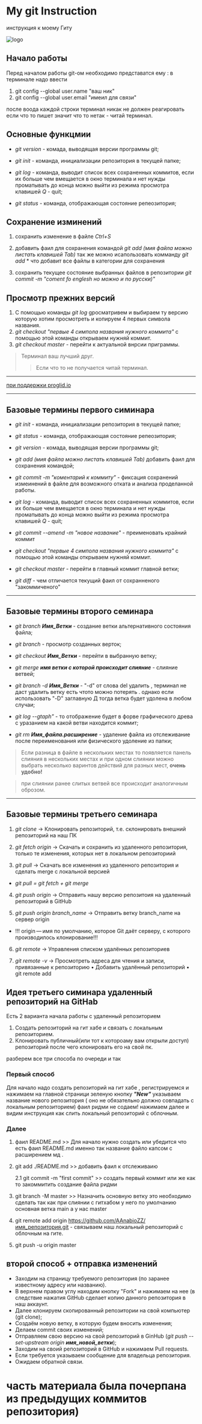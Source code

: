 # My git Instruction
инструкция к моему Гиту

![logo](git.png)

## Начало работы

 Перед началом работы git-ом необходимо представатся ему :
 в терминале надо ввести 
 1. git config --global user.name "ваш ник"
 2. git config --global user.email "имеил для связи"
 
 после воода каждой строки терминал никак не должен реагировать если что то пишет значит что то нетак - читай терминал.
## Основные функцмии
* *git version* - комада, выводящая версии программы git;  

* *git init* - команда, инициализации репозитория в текущей папке;

* *git log* - команда, выводит список всех сохраненных коммитов, если их больше чем вмещается в окно терминала и нет нужды проматывать до конца можно выйти из режима просмотра клавишей *Q* - quit;

* *git status* - команда, отображающая состояние репеозитория;


##  Сохранение изминений 

1. сохранить изменение в файле *Ctrl+S*

2. добавить фаил для сохранения командой *git add (мия файла можно листать клавишей Tab)*
 так же можно исапользовать комманду *git add* * что добавит все файлы в категории для сохранения

3. сохранить текущее состояние выбранных файлов в репозитории *git commit -m "coment fo englesh но можно и по русски)"*

## Просмотр прежних версий
1. C помощью команды *git log* gросматривем и выбираем ту версию которую хотим просмотреть и копируем 4 первых символа названия.
2. *git checkout "первые 4 симпола названия нужного коммита"* с помощью этой команды открываем нужняй коммит.
3. *git checkout master* - перейти к актуальной внрсии приграммы.

>Терминал ваш лучший друг. 
>>Если что то не получается читай терминал.
--------------------------------

[при поддержки proglid.io](https://proglib.io/p/git-for-half-an-hour "пбольше информации на проглид.ио")


--------------------
## Базовые термины первого симинара

* *git init* - команда, инициализации репозитория в текущей папке;

* *git status* - команда, отображающая состояние репеозитория;

* *git version* - комада, выводящая версии программы git;  

* *git add (мия файла можно листать клавишей Tab)* добавить фаил для 
сохранения командой;

* *git commit -m "коментарий к коммиту"* - фиксация сохранений измеинений в файле для возможного отката и анализа проделанной работы.

* *git log* - команда, выводит список всех сохраненных коммитов, если их больше чем вмещается в окно терминала и нет нужды проматывать до конца можно выйти из режима просмотра клавишей *Q* - quit;

* *git commit --amend -m "новое название"* - преименовать крайний коммит

* *git checkout "первые 4 симпола названия нужного коммита"* с помощью этой команды открываем нужняй коммит.

* *git checkout master* - перейти в главный коммит главной ветки;

* *git diff* - чем отличается текущий фаил от сохранненого "закоммиченого" 
-----------------
## Базовые термины второго семинара

* *git branch __Имя_Ветки__* - создание ветки альтернативного состояния файла;

* *git branch* - просмотр созданных верток;

* *git checkout __Имя_Ветки__* - перейти в выбранную ветку;

* *git merge __имя ветки с которой происходит слияние__* - слияние ветвей; 

* *git branch -d __Имя_Ветки__* - "-d" от слова del удалить , терминал не даст удалить ветку есть чтото можно потерять . однако если использовать "-D" заглавную Д тогда ветка будет удолена в любом случаи;

* *git log --gtaph"* - то отображение будет в форве графического древа с уразанием на какой ветви находится коммит;
* *git rm __Имя_файла.расширение__* - удаление файла из отслеживание после переименования или физического удоление из папки;

>Если разница в файле в нескольких местах то появляется панель слияния в нескольких местах и при одном слиянии можно выбрать несколько варинтов действий для разных мест, **очень удобно!**

>при слиянии ранее слитых ветвей все происходит аналогичным оброзом.
__________
## Базовые термины третьего семинара
 

1. *git clone* -> Клонировать репозиторий, т.е. склонировать внешний репозиторий на наш ПК
2. *git fetch origin* -> 	Скачать и сохранить из удаленного репозитория, только те изменения, которых нет в локальном репозиториий


3. 	*git pull* -> Скачать все изменения из удаленного репозитория и сделать merge с локальной версией
* *git pull = git fetch + git merge*

4. *git push origin* -> Отправить нашу версию репозитоия на удаленный репозиторий в GitHub

5.  *git push origin branch_name* -> Отправить ветку branch_name на сервер origin
* !!! origin — имя по умолчанию, которое Git даёт серверу, с которого производилось клонирование!!!

6. *git remote* -> Управления списком удалённых репозиториев

7.  *git remote -v* -> Просмотреть адреса для чтения и записи, привязанные к репозиторию
•	Добавить удалённый репозиторий
•	  git remote add <shortname> <url>


## Идея третьего симинара удаленный репозиторий на GitHab


Есть 2 варианта начала работы с удаленный репозиторием

1. Создать репозиторий на гит хабе и связать с локальным репозиторием. 
2. Клонировать публичный(или тот к котороаму вам открыли доступ) репозиторий  после чего клонировать его на свой пк.

разберем все три способа по очереди и так
### Первый способ 
Для начало надо создать репозиторий на гит хабе , регистрируемся и нажимаем на главной страници зеленую кнопку __*"New"*__ указываем название нового репозитория ( оно не обязательно должно совпадать с локальным репозиторием) фаил ридми не содаем! нажимаем далее и видим инструкция как слить локальный репозиторий с облочным. 
### Далее
1. фаил README.md >> Для начало нужно создать или убедится что есть фаил README.md именно так название файло капсом с расширением мд .
2. git add ./README.md >> добавить фаил к отслеживаию

     2.1 git commit -m "first commit" >>  создать первый коммит или же как то закоммитить создание файла ридми
3. git branch -M master >>  Назначить основную ветку это необходимо сделать так как при слиянии с гитхабом у него по умолчанию основная ветка main а у нас master
4. git remote add origin https://github.com/AAnabioZZ/имя_репозитория.git - связываем наш локальный репозиторий с облочным на гите.
5. git push -u origin master 
 
## второй способ + отправка изменений
 * Заходим на страницу требуемого репозитория (по заранее известному адресу или названию).
 * В верхнем правом углу находим кнопку "Fork" и нажимаем на нее (в следствие нажатия GitHub сделает копию данного репозитория в наш аккаунт. 
 * Далее клонируем скопированный репозитории на свой компьютер (git clone);
 * Создаём новую ветку, в которую будем вносить изменения;
 * Делаем commit своих изменений;
 * Отправляем свою версию на свой репозиторий в GinHub (*git push --set-upstream origin __имя_новой_ветки__*);
 * Заходим на своий репозиторий в GitHub и нажимаем Pull requests.
 * Если требуется указываем сообщение для владельца репозитория.
 * Ожидаем обратной связи.

# часть материала была почерпана из предыдущих коммитов репозитория)